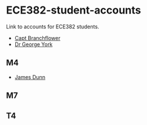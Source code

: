 ECE382-student-accounts
=======================

Link to accounts for ECE382 students.

- [Capt Branchflower](https://www.github.com/toddbranch)
- [Dr George York](https://www.github.com/GeorgeYork)

## M4
- [James Dunn](https://www.github.com/James-Dunner)

## M7

## T4
